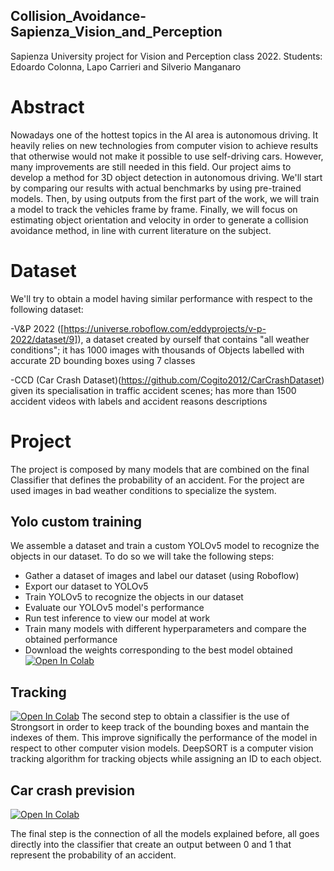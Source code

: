 ## Collision_Avoidance-Sapienza_Vision_and_Perception
Sapienza University project for Vision and Perception class 2022. Students: Edoardo Colonna, Lapo Carrieri and Silverio Manganaro
# Abstract
Nowadays one of the hottest topics in the AI area is autonomous driving. It heavily relies on new technologies from computer vision to achieve results that otherwise would not make it possible to use self-driving cars. However, many improvements are still needed in this field. Our project aims to develop a method for 3D object detection in autonomous driving. We'll start by comparing our results with actual benchmarks by using pre-trained models. Then, by using outputs from the first part of the work, we will train a model to track the vehicles frame by frame. Finally, we will focus on estimating object orientation and velocity in order to generate a collision avoidance method, in line with current literature on the subject.
# Dataset
We'll try to obtain a model having similar performance with respect to the following dataset:

-V&P 2022 ([https://universe.roboflow.com/eddyprojects/v-p-2022/dataset/9]), a dataset created by ourself that contains "all weather conditions"; it has 1000 images with thousands of Objects labelled with accurate 2D bounding boxes using 7 classes 

-CCD (Car Crash Dataset)(https://github.com/Cogito2012/CarCrashDataset) given its specialisation in traffic accident scenes; has more than 1500 accident videos with labels and accident reasons descriptions

# Project
The project is composed by many models that are combined on the final Classifier that defines the probability of an accident.
For the project are used images in bad weather conditions to specialize the system. 
  ## Yolo custom training
  We assemble a dataset and train a custom YOLOv5 model to recognize the objects in our dataset. To do so we will take the following steps:
- Gather a dataset of images and label our dataset (using Roboflow)
- Export our dataset to YOLOv5
- Train YOLOv5 to recognize the objects in our dataset
- Evaluate our YOLOv5 model's performance 
- Run test inference to view our model at work
- Train many models with different hyperparameters and compare the obtained performance
- Download the weights corresponding to the best model obtained
[![Open In Colab](https://colab.research.google.com/assets/colab-badge.svg)](https://colab.research.google.com/drive/1BqAma0E9KdxTgOLPOhJ-2C7YkzzAeIHc)
## Tracking
[![Open In Colab](https://colab.research.google.com/assets/colab-badge.svg)](https://colab.research.google.com/github/Colonna17/Collision_Avoidance-Sapienza_Vision_and_Perception/blob/main/notebooks/tracking.ipynb)
The second step to obtain a classifier is the use of Strongsort in order to keep track of the bounding boxes and mantain the indexes of them. This improve significally the performance of the model in respect to other computer vision models.
DeepSORT is a computer vision tracking algorithm for tracking objects while assigning an ID to each object. 


## Car crash prevision
[![Open In Colab](https://colab.research.google.com/assets/colab-badge.svg)](https://colab.research.google.com/github/Colonna17/Collision_Avoidance-Sapienza_Vision_and_Perception/blob/main/notebooks/CCD_Classification.ipynb)

The final step is the connection of all the models explained before, all goes directly into the classifier that create an output between 0 and 1 that represent the probability of an accident.

